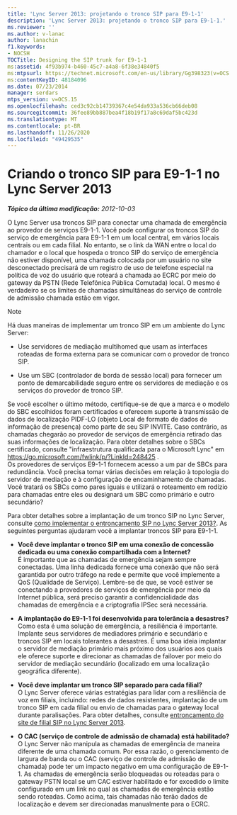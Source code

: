 ```yaml
---
title: 'Lync Server 2013: projetando o tronco SIP para E9-1-1'
description: 'Lync Server 2013: projetando o tronco SIP para E9-1-1.'
ms.reviewer: ''
ms.author: v-lanac
author: lanachin
f1.keywords:
- NOCSH
TOCTitle: Designing the SIP trunk for E9-1-1
ms:assetid: 4f93b974-b460-45c7-a4a8-6f38e34840f5
ms:mtpsurl: https://technet.microsoft.com/en-us/library/Gg398323(v=OCS.15)
ms:contentKeyID: 48184096
ms.date: 07/23/2014
manager: serdars
mtps_version: v=OCS.15
ms.openlocfilehash: ced3c92cb14739367c4e54da933a536cb66deb08
ms.sourcegitcommit: 36fee89bb887bea4f18b19f17a8c69daf5bc423d
ms.translationtype: MT
ms.contentlocale: pt-BR
ms.lasthandoff: 11/26/2020
ms.locfileid: "49429535"
---
```

# <a name="designing-the-sip-trunk-for-e9-1-1-in-lync-server-2013"></a>Criando o tronco SIP para E9-1-1 no Lync Server 2013

<div data-xmlns="http://www.w3.org/1999/xhtml">

<div class="topic" data-xmlns="http://www.w3.org/1999/xhtml" data-msxsl="urn:schemas-microsoft-com:xslt" data-cs="https://msdn.microsoft.com/">

<div data-asp="https://msdn2.microsoft.com/asp">



</div>

<div id="mainSection">

<div id="mainBody">

<span> </span>

_**Tópico da última modificação:** 2012-10-03_

O Lync Server usa troncos SIP para conectar uma chamada de emergência ao provedor de serviços E9-1-1. Você pode configurar os troncos SIP do serviço de emergência para E9-1-1 em um local central, em vários locais centrais ou em cada filial. No entanto, se o link da WAN entre o local do chamador e o local que hospeda o tronco SIP do serviço de emergência não estiver disponível, uma chamada colocada por um usuário no site desconectado precisará de um registro de uso de telefone especial na política de voz do usuário que roteará a chamada ao ECRC por meio do gateway da PSTN (Rede Telefônica Pública Comutada) local. O mesmo é verdadeiro se os limites de chamadas simultâneas do serviço de controle de admissão chamada estão em vigor.

<div>


> [!NOTE]  
> Há duas maneiras de implementar um tronco SIP em um ambiente do Lync Server: 
> <UL>
> <LI>
> <P>Use servidores de mediação multihomed que usam as interfaces roteadas de forma externa para se comunicar com o provedor de tronco SIP.</P>
> <LI>
> <P>Use um SBC (controlador de borda de sessão local) para fornecer um ponto de demarcabilidade seguro entre os servidores de mediação e os serviços do provedor de tronco SIP.</P></LI></UL>Se você escolher o último método, certifique-se de que a marca e o modelo do SBC escolhidos foram certificados e oferecem suporte à transmissão de dados de localização PIDF-LO (objeto Local de formato de dados de informação de presença) como parte de seu SIP INVITE. Caso contrário, as chamadas chegarão ao provedor de serviços de emergência retirado das suas informações de localização. Para obter detalhes sobre o SBCs certificado, consulte "infraestrutura qualificada para o Microsoft Lync" em <A href="https://go.microsoft.com/fwlink/p/?linkid=248425">https://go.microsoft.com/fwlink/p/?LinkId=248425</A> .<BR>Os provedores de serviços E9-1-1 fornecem acesso a um par de SBCs para redundância. Você precisa tomar várias decisões em relação à topologia do servidor de mediação e à configuração de encaminhamento de chamadas. Você tratará os SBCs como pares iguais e utilizará o roteamento em rodízio para chamadas entre eles ou designará um SBC como primário e outro secundário?



</div>

Para obter detalhes sobre a implantação de um tronco SIP no Lync Server, consulte [como implementar o entroncamento SIP no Lync Server 2013?](lync-server-2013-how-do-i-implement-sip-trunking.md). As seguintes perguntas ajudaram você a implantar troncos SIP para E9-1-1.

  - **Você deve implantar o tronco SIP em uma conexão de concessão dedicada ou uma conexão compartilhada com a Internet?**  
    É importante que as chamadas de emergência sejam sempre conectadas. Uma linha dedicada fornece uma conexão que não será garantida por outro tráfego na rede e permite que você implemente a QoS (Qualidade de Serviço). Lembre-se de que, se você estiver se conectando a provedores de serviços de emergência por meio da Internet pública, será preciso garantir a confidencialidade das chamadas de emergência e a criptografia IPSec será necessária.

<!-- end list -->

  - **A implantação do E9-1-1 foi desenvolvida para tolerância a desastres?**  
    Como esta é uma solução de emergência, a resiliência é importante. Implante seus servidores de mediadores primário e secundário e troncos SIP em locais tolerantes a desastres. É uma boa ideia implantar o servidor de mediação primário mais próximo dos usuários aos quais ele oferece suporte e direcionar as chamadas de failover por meio do servidor de mediação secundário (localizado em uma localização geográfica diferente).

<!-- end list -->

  - **Você deve implantar um tronco SIP separado para cada filial?**  
    O Lync Server oferece várias estratégias para lidar com a resiliência de voz em filiais, incluindo: redes de dados resistentes, implantação de um tronco SIP em cada filial ou envio de chamadas para o gateway local durante paralisações. Para obter detalhes, consulte [entroncamento do site de filial SIP no Lync Server 2013](lync-server-2013-branch-site-sip-trunking.md).

<!-- end list -->

  - **O CAC (serviço de controle de admissão de chamada) está habilitado?**  
    O Lync Server não manipula as chamadas de emergência de maneira diferente de uma chamada comum. Por essa razão, o gerenciamento de largura de banda ou o CAC (serviço de controle de admissão de chamada) pode ter um impacto negativo em uma configuração de E9-1-1. As chamadas de emergência serão bloqueadas ou roteadas para o gateway PSTN local se um CAC estiver habilitado e for excedido o limite configurado em um link no qual as chamadas de emergência estão sendo roteadas. Como acima, tais chamadas não terão dados de localização e devem ser direcionadas manualmente para o ECRC.

</div>

<span> </span>

</div>

</div>

</div>

